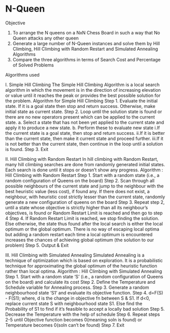 # N-Queen
Objective
1. To arrange the N queens on a NxN Chess Board in such a way that No Queen
attacks any other queen
2. Generate a large number of N-Queen instances and solve them by Hill Climbing, Hill
Climbing with Random Restart and Simulated Annealing Algorithms
3. Compare the three algorithms in terms of Search Cost and Percentage of Solved
Problems

Algorithms used

I.
Simple Hill Climbing
The Simple Hill Climbing Algorithm is a local search algorithm in which the
movement is in the direction of increasing elevation or value until it reaches the
peak or provides the best possible solution for the problem.
Algorithm for Simple Hill Climbing
Step 1. Evaluate the initial state. If it is a goal state then stop and return
success. Otherwise, make initial state as current state.
Step 2. Loop until the solution state is found or there are no new operators
present which can be applied to the current state.
a. Select a state that has not been yet applied to the current state and
apply it to produce a new state.
b. Perform these to evaluate new state
i.If the current state is a goal state, then stop and return
success.
ii.If it is better than the current state, then make it current
state and proceed further.
iii.If it is not better than the current state, then continue in the
loop until a solution is found.
Step 3. Exit


II.
Hill Climbing with Random Restart
In hill climbing with Random Restart, many hill climbing searches are done from
randomly generated initial states. Each search is done until it stops or doesn’t show
any progress.
Algorithm : Hill Climbing with Random Restart
Step 1. Start with a random state (i.e., a random configuration of Queens on
the board)
Step 2. Scan through all possible neighbours of the current state and jump to
the neighbour with the best heuristic value (less cost), if found any. If
there does not exist, a neighbour, with heuristic cost strictly lesser than
the current state, randomly generate a new configuration of queens on the
board
Step 3. Repeat step 2, until a state whose objective is strictly higher than all
its neighbour’s objectives, is found or Random Restart Limit is reached
and then go to step 4
Step 4. If Random Restart Limit is reached, we stop finding the solution. Else
otherwise, the state thus found after the local search is either the local
optimum or the global optimum. There is no way of escaping local optima
but adding a random restart each time a local optimum is encountered
increases the chances of achieving global optimum (the solution to our
problem)
Step 5. Output & Exit

III.
Hill Climbing with Simulated Annealing
Simulated Annealing is a technique of optimization which is based on exploration. It
is a probabilistic technique for approximating the global optimum of the heuristic
function rather than local optima.
Algorithm : Hill Climbing with Simulated Annealing
Step 1. Start with a random state ‘S’ (i.e., a random configuration of
Queens on the board) and calculate its cost
Step 2. Define the Temperature and Schedule variable for Annealing
process.
Step 3. Generate a random neighbourhood state ‘S1’ and evaluate its
objective function.
Step 4. d=F(S) - F(S1); where, d is the change in objective fn between
S & S1. If d<0, replace current state S with neighbourhood state
S1. Else find the Probability of S1 to find if it’s feasible to accept a
locally bad solution
Step 5. Decrease the Temperature with the help of schedule
Step 6. Repeat steps 2-5 until Objective function becomes 0(meaning
soln is found) or Temperature becomes 0(soln can’t be found)
Step 7. Exit
